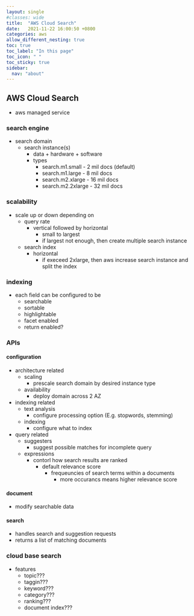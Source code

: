 ```yaml
---
layout: single
#classes: wide
title:  "AWS Cloud Search"
date:   2021-11-22 16:00:50 +0800
categories: aws
allow_different_nesting: true
toc: true
toc_label: "In this page"
toc_icon: " "
toc_sticky: true
sidebar:
  nav: "about"
---
```


## AWS Cloud Search

* aws managed service

### search engine

* search domain
  * search instance(s)
    * data + hardware + software
    * types
      * search.m1.small - 2 mil docs (default)
      * search.m1.large - 8 mil docs
      * search.m2.xlarge - 16 mil docs
      * search.m2.2xlarge - 32 mil docs

### scalability

* scale up or down depending on
  * query rate
    * vertical followed by horizontal
      * small to largest
      * if largest not enough, then create multiple search instance
  * search index
    * horizontal
      * if execeed 2xlarge, then aws increase search instance and split the index

### indexing

* each field can be configured to be
  * searchable
  * sortable
  * highlightable
  * facet enabled
  * return enabled?

### APIs

#### configuration

* architecture related
  * scaling
    * prescale search domain by desired instance type
  * availability
    * deploy domain across 2 AZ
* indexing related
  * text analysis
    * configure processing option (E.g. stopwords, stemming)
  * indexing
    * configure what to index
* query related
  * suggesters
    * suggest possible matches for incomplete query
  * expressions
    * contorl how search results are ranked
      * default relevance score
        * frequeuncies of search terms within a documents
          * more occurancs means higher relevance score


#### document

* modify searchable data

#### search

* handles search and suggestion requests
* returns a list of matching documents

### cloud base search

* features
  * topic???
  * taggin???
  * keyword???
  * category???
  * ranking???
  * document index???

